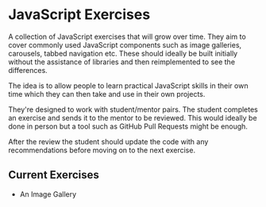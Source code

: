 JavaScript Exercises
====================

A collection of JavaScript exercises that will grow over time. They aim to
cover commonly used JavaScript components such as image galleries, carousels, tabbed navigation etc. These should ideally be built initially without the
assistance of libraries and then reimplemented to see the differences.

The idea is to allow people to learn practical JavaScript skills in their
own time which they can then take and use in their own projects.

They're designed to work with student/mentor pairs. The student completes
an exercise and sends it to the mentor to be reviewed. This would ideally
be done in person but a tool such as GitHub Pull Requests might be enough.

After the review the student should update the code with any recommendations
before moving on to the next exercise.

Current Exercises
-----------------

 - An Image Gallery
